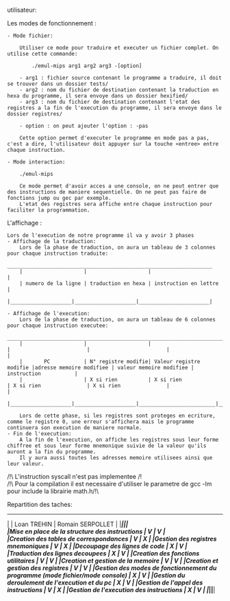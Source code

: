 utilisateur:

Les modes de fonctionnement :

	- Mode fichier:

		Utiliser ce mode pour traduire et executer un fichier complet. On utilise cette commande:

			./emul-mips arg1 arg2 arg3 -[option]
		
		- arg1 : fichier source contenant le programme a traduire, il doit se trouver dans un dossier tests/
		- arg2 : nom du fichier de destination contenant la traduction en hexa du programme, il sera envoye dans un dossier hexified/
		- arg3 : nom du fichier de destination contenant l'etat des registres a la fin de l'execution du programme, il sera envoye dans le dossier registres/

		- option : on peut ajouter l'option : -pas

		Cette option permet d'executer le programme en mode pas a pas, c'est a dire, l'utilisateur doit appuyer sur la touche <entree> entre chaque instruction.

	- Mode interaction:

		./emul-mips

		Ce mode permet d'avoir acces a une console, on ne peut entrer que des instructions de maniere sequentielle. On ne peut pas faire de fonctions jump ou gec par exemple.
		L'etat des registres sera affiche entre chaque instruction pour faciliter la programmation.

L'affichage : 

	Lors de l'execution de notre programme il va y avoir 3 phases
	- Affichage de la traduction:
		Lors de la phase de traduction, on aura un tableau de 3 colonnes pour chaque instruction traduite:
		___________________________________________________________________
		|					 |                    |                       |
		| numero de la ligne | traduction en hexa | instruction en lettre |
		|____________________|____________________|_______________________|

	- Affichage de l'execution:
		Lors de la phase de traduction, on aura un tableau de 6 colonnes pour chaque instruction executee:
		_________________________________________________________________________________________________________________________________________________
		|					 |                    |                         |					      |                         |                       |
		|		PC			 | N° registre modifie| Valeur registre modifie |adresse memoire modifiee | valeur memoire modifiee | instruction			|
		|                    | X si rien          | X si rien               | X si rien               | X si rien               |                       |
		|____________________|____________________|_________________________|_________________________|_________________________|_______________________|

		Lors de cette phase, si les registres sont proteges en ecriture, comme le registre 0, une erreur s'affichera mais le programme continuera son execution de maniere normale.
	- Fin de l'execution:
		A la fin de l'execution, on affiche les registres sous leur forme chiffree et sous leur forme mnemonique suivie de la valeur qu'ils auront a la fin du programme.
		Il y aura aussi toutes les adresses memoire utilisees ainsi que leur valeur.


/!\ L'instruction syscall n'est pas implementee /!\
/!\ Pour la compilation il est necessaire d'utiliser le parametre de gcc -lm pour include la librairie math.h/!\

Repartition des taches:
_____________________________________________________________________________________________________________________
|																				|	Loan TREHIN  | Romain SERPOLLET	|
|_______________________________________________________________________________|________________|__________________|																		
|Mise en place de la structure des instructions									|		V		 |		  V		    |		
|Creation des tables de correspondances											|		V		 |		  X		    |
|Gestion des registres mnemoniques												|		V		 |		  X		    |
|Decoupage des lignes de code													|       X		 |        V         |
|Traduction des lignes decoupees												|       X		 |        V         |
|Creation des fonctions utilitaires												|		V		 |		  V		    |
|Creation et gestion de la memoire 												|		V		 |		  V		    |
|Creation et gestion des registres												|		V		 |		  V		    |
|Gestion des modes de fonctionnement du programme (mode fichier/mode console)	|		X		 |		  V		    |
|Gestion du deroulement de l'execution et du pc									|		X		 |		  V		    |
|Gestion de l'appel des instructions											|		V		 |		  X		    |
|Gestion de l'execution des instructions										|		X		 |		  V	        |
|_______________________________________________________________________________|________________|__________________|